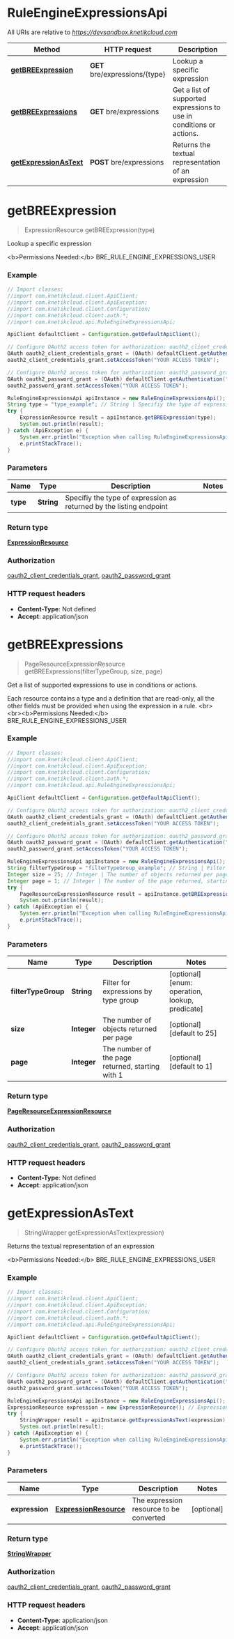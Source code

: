 # RuleEngineExpressionsApi

All URIs are relative to *https://devsandbox.knetikcloud.com*

Method | HTTP request | Description
------------- | ------------- | -------------
[**getBREExpression**](RuleEngineExpressionsApi.md#getBREExpression) | **GET** bre/expressions/{type} | Lookup a specific expression
[**getBREExpressions**](RuleEngineExpressionsApi.md#getBREExpressions) | **GET** bre/expressions | Get a list of supported expressions to use in conditions or actions.
[**getExpressionAsText**](RuleEngineExpressionsApi.md#getExpressionAsText) | **POST** bre/expressions | Returns the textual representation of an expression


<a name="getBREExpression"></a>
# **getBREExpression**
> ExpressionResource getBREExpression(type)

Lookup a specific expression

&lt;b&gt;Permissions Needed:&lt;/b&gt; BRE_RULE_ENGINE_EXPRESSIONS_USER

### Example
```java
// Import classes:
//import com.knetikcloud.client.ApiClient;
//import com.knetikcloud.client.ApiException;
//import com.knetikcloud.client.Configuration;
//import com.knetikcloud.client.auth.*;
//import com.knetikcloud.api.RuleEngineExpressionsApi;

ApiClient defaultClient = Configuration.getDefaultApiClient();

// Configure OAuth2 access token for authorization: oauth2_client_credentials_grant
OAuth oauth2_client_credentials_grant = (OAuth) defaultClient.getAuthentication("oauth2_client_credentials_grant");
oauth2_client_credentials_grant.setAccessToken("YOUR ACCESS TOKEN");

// Configure OAuth2 access token for authorization: oauth2_password_grant
OAuth oauth2_password_grant = (OAuth) defaultClient.getAuthentication("oauth2_password_grant");
oauth2_password_grant.setAccessToken("YOUR ACCESS TOKEN");

RuleEngineExpressionsApi apiInstance = new RuleEngineExpressionsApi();
String type = "type_example"; // String | Specifiy the type of expression as returned by the listing endpoint
try {
    ExpressionResource result = apiInstance.getBREExpression(type);
    System.out.println(result);
} catch (ApiException e) {
    System.err.println("Exception when calling RuleEngineExpressionsApi#getBREExpression");
    e.printStackTrace();
}
```

### Parameters

Name | Type | Description  | Notes
------------- | ------------- | ------------- | -------------
 **type** | **String**| Specifiy the type of expression as returned by the listing endpoint |

### Return type

[**ExpressionResource**](ExpressionResource.md)

### Authorization

[oauth2_client_credentials_grant](../README.md#oauth2_client_credentials_grant), [oauth2_password_grant](../README.md#oauth2_password_grant)

### HTTP request headers

 - **Content-Type**: Not defined
 - **Accept**: application/json

<a name="getBREExpressions"></a>
# **getBREExpressions**
> PageResourceExpressionResource getBREExpressions(filterTypeGroup, size, page)

Get a list of supported expressions to use in conditions or actions.

Each resource contains a type and a definition that are read-only, all the other fields must be provided when using the expression in a rule. &lt;br&gt;&lt;br&gt;&lt;b&gt;Permissions Needed:&lt;/b&gt; BRE_RULE_ENGINE_EXPRESSIONS_USER

### Example
```java
// Import classes:
//import com.knetikcloud.client.ApiClient;
//import com.knetikcloud.client.ApiException;
//import com.knetikcloud.client.Configuration;
//import com.knetikcloud.client.auth.*;
//import com.knetikcloud.api.RuleEngineExpressionsApi;

ApiClient defaultClient = Configuration.getDefaultApiClient();

// Configure OAuth2 access token for authorization: oauth2_client_credentials_grant
OAuth oauth2_client_credentials_grant = (OAuth) defaultClient.getAuthentication("oauth2_client_credentials_grant");
oauth2_client_credentials_grant.setAccessToken("YOUR ACCESS TOKEN");

// Configure OAuth2 access token for authorization: oauth2_password_grant
OAuth oauth2_password_grant = (OAuth) defaultClient.getAuthentication("oauth2_password_grant");
oauth2_password_grant.setAccessToken("YOUR ACCESS TOKEN");

RuleEngineExpressionsApi apiInstance = new RuleEngineExpressionsApi();
String filterTypeGroup = "filterTypeGroup_example"; // String | Filter for expressions by type group
Integer size = 25; // Integer | The number of objects returned per page
Integer page = 1; // Integer | The number of the page returned, starting with 1
try {
    PageResourceExpressionResource result = apiInstance.getBREExpressions(filterTypeGroup, size, page);
    System.out.println(result);
} catch (ApiException e) {
    System.err.println("Exception when calling RuleEngineExpressionsApi#getBREExpressions");
    e.printStackTrace();
}
```

### Parameters

Name | Type | Description  | Notes
------------- | ------------- | ------------- | -------------
 **filterTypeGroup** | **String**| Filter for expressions by type group | [optional] [enum: operation, lookup, predicate]
 **size** | **Integer**| The number of objects returned per page | [optional] [default to 25]
 **page** | **Integer**| The number of the page returned, starting with 1 | [optional] [default to 1]

### Return type

[**PageResourceExpressionResource**](PageResourceExpressionResource.md)

### Authorization

[oauth2_client_credentials_grant](../README.md#oauth2_client_credentials_grant), [oauth2_password_grant](../README.md#oauth2_password_grant)

### HTTP request headers

 - **Content-Type**: Not defined
 - **Accept**: application/json

<a name="getExpressionAsText"></a>
# **getExpressionAsText**
> StringWrapper getExpressionAsText(expression)

Returns the textual representation of an expression

&lt;b&gt;Permissions Needed:&lt;/b&gt; BRE_RULE_ENGINE_EXPRESSIONS_USER

### Example
```java
// Import classes:
//import com.knetikcloud.client.ApiClient;
//import com.knetikcloud.client.ApiException;
//import com.knetikcloud.client.Configuration;
//import com.knetikcloud.client.auth.*;
//import com.knetikcloud.api.RuleEngineExpressionsApi;

ApiClient defaultClient = Configuration.getDefaultApiClient();

// Configure OAuth2 access token for authorization: oauth2_client_credentials_grant
OAuth oauth2_client_credentials_grant = (OAuth) defaultClient.getAuthentication("oauth2_client_credentials_grant");
oauth2_client_credentials_grant.setAccessToken("YOUR ACCESS TOKEN");

// Configure OAuth2 access token for authorization: oauth2_password_grant
OAuth oauth2_password_grant = (OAuth) defaultClient.getAuthentication("oauth2_password_grant");
oauth2_password_grant.setAccessToken("YOUR ACCESS TOKEN");

RuleEngineExpressionsApi apiInstance = new RuleEngineExpressionsApi();
ExpressionResource expression = new ExpressionResource(); // ExpressionResource | The expression resource to be converted
try {
    StringWrapper result = apiInstance.getExpressionAsText(expression);
    System.out.println(result);
} catch (ApiException e) {
    System.err.println("Exception when calling RuleEngineExpressionsApi#getExpressionAsText");
    e.printStackTrace();
}
```

### Parameters

Name | Type | Description  | Notes
------------- | ------------- | ------------- | -------------
 **expression** | [**ExpressionResource**](ExpressionResource.md)| The expression resource to be converted | [optional]

### Return type

[**StringWrapper**](StringWrapper.md)

### Authorization

[oauth2_client_credentials_grant](../README.md#oauth2_client_credentials_grant), [oauth2_password_grant](../README.md#oauth2_password_grant)

### HTTP request headers

 - **Content-Type**: application/json
 - **Accept**: application/json

